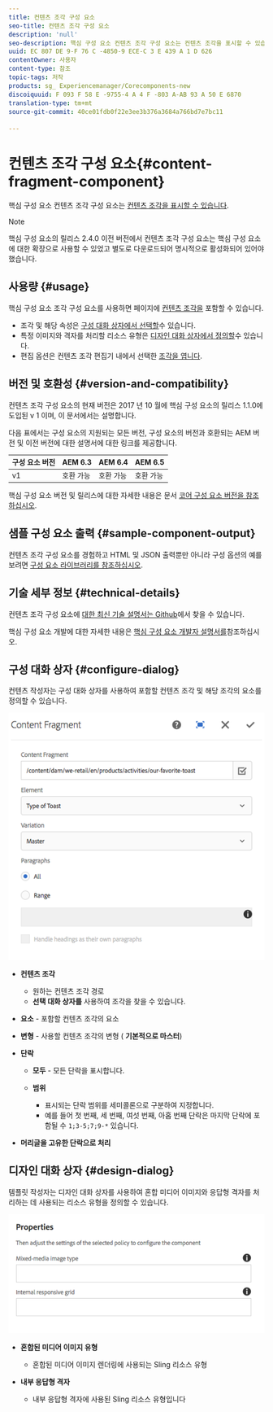 ```yaml
---
title: 컨텐츠 조각 구성 요소
seo-title: 컨텐츠 조각 구성 요소
description: 'null'
seo-description: 핵심 구성 요소 컨텐츠 조각 구성 요소는 컨텐츠 조각을 표시할 수 있습니다.
uuid: EC 807 DE 9-F 76 C -4850-9 ECE-C 3 E 439 A 1 D 626
contentOwner: 사용자
content-type: 참조
topic-tags: 저작
products: sg_ Experiencemanager/Corecomponents-new
discoiquuid: F 093 F 58 E -9755-4 A 4 F -803 A-AB 93 A 50 E 6870
translation-type: tm+mt
source-git-commit: 40ce01fdb0f22e3ee3b376a3684a766bd7e7bc11

---
```



# 컨텐츠 조각 구성 요소{#content-fragment-component}

핵심 구성 요소 컨텐츠 조각 구성 요소는 [컨텐츠 조각을 표시할 수 있습니다](https://helpx.adobe.com/experience-manager/6-5/assets/using/content-fragments.html).

>[!NOTE]
>
>핵심 구성 요소의 릴리스 2.4.0 이전 버전에서 컨텐츠 조각 구성 요소는 핵심 구성 요소에 대한 확장으로 사용할 수 있었고 별도로 다운로드되어 명시적으로 활성화되어 있어야 했습니다.

## 사용량 {#usage}

핵심 구성 요소 조각 구성 요소를 사용하면 페이지에 [컨텐츠 조각을](https://helpx.adobe.com/experience-manager/6-5/assets/using/content-fragments.html) 포함할 수 있습니다.

* 조각 및 해당 속성은 [구성 대화 상자에서 선택할](#configure-dialog)수 있습니다.
* 특정 이미지와 격자를 처리할 리소스 유형은 [디자인 대화 상자에서 정의할](#design-dialog)수 있습니다.
* 편집 옵션은 컨텐츠 조각 편집기 내에서 선택한 [조각을 엽니다](https://helpx.adobe.com/content/help/en/experience-manager/6-5/assets/using/content-fragments.html).

## 버전 및 호환성 {#version-and-compatibility}

컨텐츠 조각 구성 요소의 현재 버전은 2017 년 10 월에 핵심 구성 요소의 릴리스 1.1.0에 도입된 v 1 이며, 이 문서에서는 설명합니다.

다음 표에서는 구성 요소의 지원되는 모든 버전, 구성 요소의 버전과 호환되는 AEM 버전 및 이전 버전에 대한 설명서에 대한 링크를 제공합니다.

| 구성 요소 버전 | AEM 6.3 | AEM 6.4 | AEM 6.5 |
|--- |--- |--- |---|
| v1 | 호환 가능 | 호환 가능 | 호환 가능 |

핵심 구성 요소 버전 및 릴리스에 대한 자세한 내용은 문서 [코어 구성 요소 버전을 참조하십시오](versions.md).

## 샘플 구성 요소 출력 {#sample-component-output}

컨텐츠 조각 구성 요소를 경험하고 HTML 및 JSON 출력뿐만 아니라 구성 옵션의 예를 보려면 [구성 요소 라이브러리를 참조하십시오](http://opensource.adobe.com/aem-core-wcm-components/library/content-fragment.html).

## 기술 세부 정보 {#technical-details}

컨텐츠 조각 구성 요소에 [대한 최신 기술 설명서는 Github](https://github.com/adobe/aem-core-wcm-components/tree/master/content/src/content/jcr_root/apps/core/wcm/components/contentfragment/v1/contentfragment)에서 찾을 수 있습니다.

핵심 구성 요소 개발에 대한 자세한 내용은 [핵심 구성 요소 개발자 설명서를](developing.md)참조하십시오.

## 구성 대화 상자 {#configure-dialog}

컨텐츠 작성자는 구성 대화 상자를 사용하여 포함할 컨텐츠 조각 및 해당 조각의 요소를 정의할 수 있습니다.

![](assets/chlimage_1-87.png)

* **컨텐츠 조각**

   * 원하는 컨텐츠 조각 경로
   * **선택 대화 상자를** 사용하여 조각을 찾을 수 있습니다.

* **요소** - 포함할 컨텐츠 조각의 요소
* **변형** - 사용할 컨텐츠 조각의 변형 ( **기본적으로 마스터**)

* **단락**

   * **모두** - 모든 단락을 표시합니다.
   * **범위**

      * 표시되는 단락 범위를 세미콜론으로 구분하여 지정합니다.
      * 예를 들어 첫 번째, 세 번째, 여섯 번째, 아홉 번째 단락은 마지막 단락에 포함될 수 `1;3-5;7;9-*` 있습니다.

* **머리글을 고유한 단락으로 처리**

## 디자인 대화 상자 {#design-dialog}

템플릿 작성자는 디자인 대화 상자를 사용하여 혼합 미디어 이미지와 응답형 격자를 처리하는 데 사용되는 리소스 유형을 정의할 수 있습니다.

![](assets/chlimage_1-88.png)

* **혼합된 미디어 이미지 유형**

   * 혼합된 미디어 이미지 렌더링에 사용되는 Sling 리소스 유형

* **내부 응답형 격자**

   * 내부 응답형 격자에 사용된 Sling 리소스 유형입니다